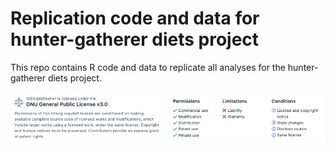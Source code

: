 # Replication code and data for hunter-gatherer diets project
This repo contains R code and data to replicate all analyses for the hunter-gatherer diets project.

![](images/readme-license.png)
